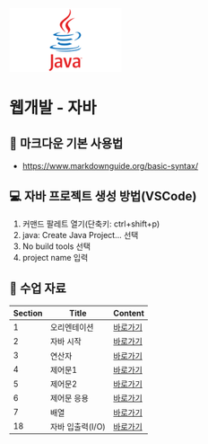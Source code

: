 <img src="./java/java-logo.png" width="200"/>

# 웹개발 - 자바
## 📒 마크다운 기본 사용법
+ https://www.markdownguide.org/basic-syntax/

## 💻 자바 프로젝트 생성 방법(VSCode)
1. 커맨드 팔레트 열기(단축키: ctrl+shift+p)
2. java: Create Java Project... 선택
3. No build tools 선택
4. project name 입력

## 📄 수업 자료
|Section|Title|Content|
|-------|-----|-------|
|1|오리엔테이션|<a href="https://treasure-snow-23c.notion.site/1-b7804cf77ba84e3cb6c3377d9711b476?pvs=4" target="_blank">바로가기</a>|
|2|자바 시작|<a href="https://treasure-snow-23c.notion.site/2-439a709f52164cf7b7a72baaa7372aad?pvs=4" target="_blank">바로가기</a>|
|3|연산자|<a href="https://treasure-snow-23c.notion.site/3-48d9c2b9ad514528ad1038e3174ac91c?pvs=4" target="_blank">바로가기</a>|
|4|제어문1|<a href="https://treasure-snow-23c.notion.site/4-1-3764191c2f72433cbdca961f2bd71589?pvs=4" target="_blank">바로가기</a>|
|5|제어문2|<a href="https://treasure-snow-23c.notion.site/5-2-acfa7b4ba17f44fabbbe34b01f77d945?pvs=4" target="_blank">바로가기</a>|
|6|제어문 응용|<a href="https://treasure-snow-23c.notion.site/6-e9e6ecb3166243ada148a9741cac0038?pvs=4" target="_blank">바로가기</a>|
|7|배열|<a href="https://treasure-snow-23c.notion.site/7-a8d7f64677824dc18c5259c130bbd68c?pvs=4" target="_blank">바로가기</a>|
|18|자바 입출력(I/O)|<a href="https://treasure-snow-23c.notion.site/18-I-O-6fc6dd52e1c040498ee2f0fc291c30ac?pvs=4" target="_blank">바로가기</a>|
